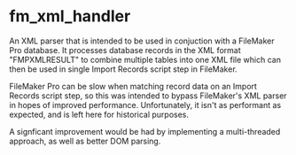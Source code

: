 # fm_xml_handler

An XML parser that is intended to be used in conjuction with a FileMaker Pro database. It processes database records in the XML format "FMPXMLRESULT" to combine multiple tables into one XML file which can then be used in single Import Records script step in FileMaker. 

FileMaker Pro can be slow when matching record data on an Import Records script step, so this was intended to bypass FileMaker's XML parser in hopes of improved performance. Unfortunately, it isn't as performant as expected, and is left here for historical purposes.

A signficant improvement would be had by implementing a multi-threaded approach, as well as better DOM parsing.
